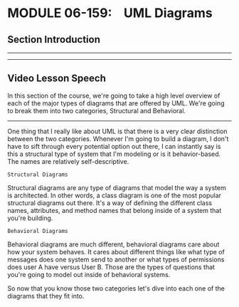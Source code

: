 # MODULE 06-159:    UML Diagrams

## Section Introduction

--- 



---

## Video Lesson Speech

In this section of the course, we're going to take a high level overview
 of each of the major types of diagrams that are offered by UML. We're 
going to break them into two categories, Structural and Behavioral.

---

One thing that I really like about UML is that there is a very clear distinction between the two categories. Whenever I'm going to build a diagram, I don't have to sift through every potential option out there, I can instantly say is this a structural type of system that I'm modeling or is it behavior-based. The names are relatively self-descriptive. 

`Structural Diagrams`

Structural diagrams are any type of diagrams that model the way a system is architected. In other words, a class diagram is one of the most popular structural diagrams out there. It's a way of defining the different class names, attributes, and method names that belong inside of a system that you're building.

`Behavioral Diagrams`

Behavioral diagrams are much different, behavioral diagrams care about how your system behaves. It cares about different things like what type of messages does one system send to another or what types of permissions does user A have versus User B. Those are the types of questions that you're going to model out inside of behavioral systems. 

So now that you know those two categories let's dive into each one of the diagrams that they fit into. 
